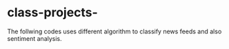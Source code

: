 # class-projects-
The follwing codes uses different algorithm to classify news feeds and also sentiment analysis.
